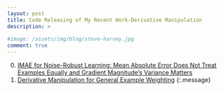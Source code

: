 ```yaml
---
layout: post
title: Code Releasing of My Recent Work-Derivative Manipulation
description: >
  
#image: /assets/img/blog/steve-harvey.jpg
comment: true
---
```




0. [IMAE for Noise-Robust Learning: Mean Absolute Error Does Not Treat Examples Equally and Gradient Magnitude’s Variance Matters](../../my_docs/IMAE_Code_Illustration)
0. [Derivative Manipulation for General Example Weighting](../../my_docs/DM_Code_Illustration)
{:.message}


